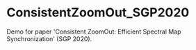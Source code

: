 # ConsistentZoomOut_SGP2020
Demo for paper 'Consistent ZoomOut: Efficient Spectral Map Synchronization' (SGP 2020). 
